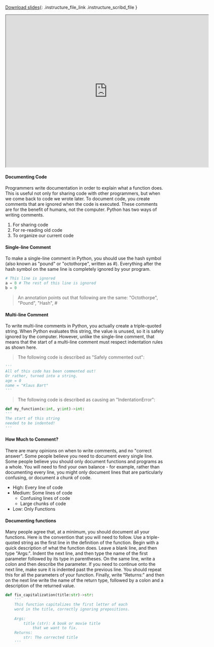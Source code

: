 
[Download slides](https://udel.instructure.com/files/78540252/download){: .instructure_file_link .instructure_scribd_file }


<iframe style="width: 640px; height: 480px;" width="300" height="150" allowfullscreen="allowfullscreen" webkitallowfullscreen="webkitallowfullscreen" mozallowfullscreen="mozallowfullscreen"
title="Introduction.pdf"
src="https://www.youtube.com/embed/9CBPTykKAQE?feature=oembed&amp;rel=0" 
></iframe>




#### Documenting Code

Programmers write documentation in order to explain what a function does.
This is useful not only for sharing code with other programmers, but when we come back to code we wrote later.
To document code, you create comments that are ignored when the code is executed.
These comments are for the benefit of humans, not the computer.
Python has two ways of writing comments.

1. For sharing code
2. For re-reading old code
3. To organize our current code

#### Single-line Comment

To make a single-line comment in Python, you should use the hash symbol (also known as "pound" or "octothorpe", written as #).
Everything after the hash symbol on the same line is completely ignored by your program.

```python
# This line is ignored
a = 0 # The rest of this line is ignored
b = 0
```

> An annotation points out that following are the same: "Octothorpe", "Pound", "Hash", #

#### Multi-line Comment

To write multi-line comments in Python, you actually create a triple-quoted string. 
When Python evaluates this string, the value is unused, so it is safely ignored by the computer.
However, unlike the single-line comment, that means that the start of a multi-line comment must respect indentation rules as shown here.

> The following code is described as "Safely commented out":
```python
'''
All of this code has been commented out!
Or rather, turned into a string.
age = 0
name = "Klaus Bart"
'''
```

> The following code is described as causing an "IndentationError":
```python
def my_function(x:int, y:int)->int:
'''
The start of this string
needed to be indented!
'''
```

#### How Much to Comment?

There are many opinions on when to write comments, and no "correct answer".
Some people believe you need to document every single line.
Some people believe you should only document functions and programs as a whole.
You will need to find your own balance - for example, rather than documenting every line, you might only document lines that are particularly confusing, or document a chunk of code.

* High: Every line of code
* Medium: Some lines of code
  * Confusing lines of code
  * Large chunks of code
* Low: Only Functions

#### Documenting functions

Many people agree that, at a minimum, you should document all your functions.
Here is the convention that you will need to follow.
Use a triple-quoted string as the first line in the definition of the function.
Begin with a quick description of what the function does.
Leave a blank line, and then type "Args:".
Indent the next line, and then type the name of the first parameter followed by its type in parentheses. On the same line, write a colon and then describe the parameter. If you need to continue onto the next line, make sure it is indented past the previous line.
You should repeat this for all the parameters of your function.
Finally, write "Returns:" and then on the next line write the name of the return type, followed by a colon and a description of the returned value.

```python
def fix_capitalization(title:str)->str:
    '''
    This function capitalizes the first letter of each
    word in the title, correctly ignoring prepositions.
    
    Args:
        title (str): A book or movie title
            that we want to fix.
    Returns:
        str: The corrected title
    '''
```
